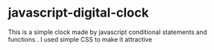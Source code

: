 # javascript-digital-clock
This is a simple clock made by javascript conditional statements and functions .
I used simple CSS to make it attractive
